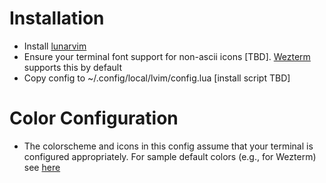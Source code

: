 # Installation

 * Install [lunarvim](https://www.lunarvim.org/01-installing.html#prerequisites)
 * Ensure your terminal font support for non-ascii icons [TBD]. [Wezterm](https://wezfurlong.org/wezterm/) supports this by default
 * Copy config to ~/.config/local/lvim/config.lua [install script TBD]


# Color Configuration

 * The colorscheme and icons in this config assume that your terminal is configured appropriately. 
 For sample default colors (e.g., for Wezterm) see [here](https://github.com/nettrino/dotfiles/blob/master/wezterm.lua)
